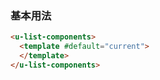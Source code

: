 ### 基本用法

``` html
<u-list-components>
  <template #default="current">
  </template>
</u-list-components>
```